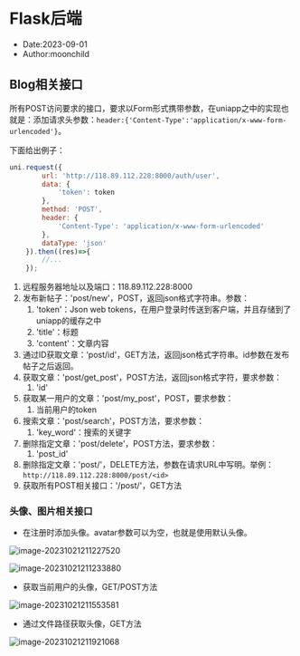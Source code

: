 # Flask后端

- Date:2023-09-01
- Author:moonchild

## Blog相关接口

所有POST访问要求的接口，要求以Form形式携带参数，在uniapp之中的实现也就是：添加请求头参数：`header:{'Content-Type':'application/x-www-form-urlencoded'}`。

下面给出例子：

```javascript
uni.request({
		url: 'http://118.89.112.228:8000/auth/user',
		data: {
			'token': token
		},
		method: 'POST',
		header: {
			'Content-Type': 'application/x-www-form-urlencoded'
		},
		dataType: 'json'
	}).then((res)=>{
		//...
	});
```



1.   远程服务器地址以及端口：118.89.112.228:8000
2.   发布新帖子：'post/new'，POST，返回json格式字符串。参数：
     1.   'token'：Json web tokens，在用户登录时传送到客户端，并且存储到了uniapp的缓存之中
     2.   'title'：标题
     3.   'content'：文章内容
3.   通过ID获取文章：'post/id'，GET方法，返回json格式字符串。id参数在发布帖子之后返回。
4.   获取文章：'post/get_post'，POST方法，返回json格式字符，要求参数：
     1.   'id'
5.   获取某一用户的文章：'post/my_post'，POST，要求参数：
     1.   当前用户的token
6.   搜索文章：'post/search'，POST方法，要求参数：
     1.   'key_word'：搜索的关键字
7.   删除指定文章：'post/delete'，POST方法，要求参数：
     1.   'post_id'
8.   删除指定文章：'post/<id>'，DELETE方法，参数在请求URL中写明。举例：`http://118.89.112.228:8000/post/<id>`
9.   获取所有POST相关接口：'/post/'，GET方法





### 头像、图片相关接口

-   在注册时添加头像。avatar参数可以为空，也就是使用默认头像。

![image-20231021211227520](https://cdn.jsdelivr.net/gh/moonchildink/image@main/imgs/image-20231021211227520.png)

![image-20231021211233880](https://cdn.jsdelivr.net/gh/moonchildink/image@main/imgs/image-20231021211233880.png)

-   获取当前用户的头像，GET/POST方法

![image-20231021211553581](https://cdn.jsdelivr.net/gh/moonchildink/image@main/imgs/image-20231021211553581.png)

-   通过文件路径获取头像，GET方法

![image-20231021211921068](https://cdn.jsdelivr.net/gh/moonchildink/image@main/imgs/image-20231021211921068.png)



